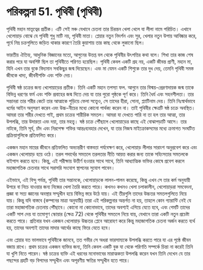 # পরিকল্পনা 51. পৃথিবী (পৃথিবী)

পৃথিবী মহান মাতৃত্বের প্রতীক। এটি সেই মঞ্চ যেখানে চেতনা তার চিরন্তন খেলা খেলে যা লীলা নামে পরিচিত। এখানে খেলোয়াড় বোঝে যে পৃথিবী শুধু মাটি নয়, পৃথিবী মাতা। প্লেয়ার নতুন নিদর্শন এবং সুর, খেলার নতুন উপায় আবিষ্কার করে, পূর্বে নিম্ন চক্রগুলিতে জড়িত থাকার কারণে তৈরি কুয়াশায় তার কাছ থেকে লুকানো ছিল।

ভারতীয় ঐতিহ্য, আধুনিক বিজ্ঞানের মতো, আগুনের উত্তপ্ত বল থেকে পৃথিবীর উৎপত্তির কথা বলে। শিখা তার কাজ শেষ করার পরে যা অবশিষ্ট ছিল তা পৃথিবীতে পরিণত হয়েছিল। পৃথিবী কেবল একটি গ্রহ নয়, একটি জীবন্ত প্রাণী, মহান মা, যিনি এখন তার বুকে বিদ্যমান সবকিছুর জন্ম দিয়েছেন। এবং মা যেমন একটি শিশুকে তার দুধ দেয়, তেমনি পৃথিবী সমস্ত জীবকে খাদ্য, জীবনীশক্তি এবং শক্তি দেয়।

পৃথিবী ষষ্ঠ চক্রের জন্য খেলোয়াড়ের প্রতীক। তিনি একটি মহান তপস্যা ফল. আগুনে তার বিস্ময়-প্রেরণাদায়ক জন্ম তাকে বিভিন্ন ধরণের ফর্ম এবং শক্তি প্রবাহের জন্ম দিতে দেয় যা তার পুরো পৃষ্ঠকে পূর্ণ করে। তিনি ধৈর্য এবং সহনশীলতা। তার সন্তানরা তার শরীর কেটে তার আত্মাকে পুড়িয়ে ফেলা সত্ত্বেও, সে তাদের হীরা, সোনা, প্ল্যাটিনাম দেয়। তিনি নিঃস্বার্থভাবে ধর্মের আইন অনুসরণ করেন এবং উচ্চ-নীচের মধ্যে কোনো পার্থক্য করেন না। তাই পৃথিবীর ক্ষেত্রটি ষষ্ঠ চক্রে অবস্থিত। আমরা তার শরীর দেখতে পাই, প্রথম চক্রের শারীরিক সমতল। আমরা যা দেখতে পারি না তা হল তার আত্মা, তার উপলব্ধি, তার উদারতা এবং দয়া, তার মহত্ত্ব। ষষ্ঠ চক্রে পৌঁছালে খেলোয়াড়ের কাছে এই বোঝাপড়াটি আসে। তার নাটকে, তিনি সূর্য, চাঁদ এবং নিরপেক্ষ শক্তির আন্তঃব্যবহার দেখেন, যা তার নিজস্ব মাইক্রোকসমের মধ্যে ক্রমাগত সংঘটিত প্রক্রিয়াগুলিকে প্রতিফলিত করে।

একজন মহান মায়ের জীবনে প্রতিফলিত অভ্যন্তরীণ বাস্তবতা পর্যবেক্ষণ করে, খেলোয়াড় লীলার সারাংশ অনুপ্রবেশ করে এবং একজন খেলোয়াড় হয়ে ওঠে। তরল পদার্থের সমতলে তরলতার নীতি আয়ত্ত করার জন্য তাকে সহিংসতার সমতলকে বাইপাস করতে হবে। কিন্তু, এই পরীক্ষায় উত্তীর্ণ হওয়ার সাথে সাথে, তিনি আধ্যাত্মিক ভক্তির কোষে প্রবেশ করলে মহাজাগতিক চেতনার সাথে সরাসরি সংযোগ স্থাপনের সুযোগ পাবেন।

এইভাবে, এই বিন্দু পর্যন্ত, পৃথিবী তার সন্তানকে, খেলোয়াড়কে লালন-পালন করেছে, কিন্তু এখন সে তার কর্ম অনুযায়ী উপরে বা নিচে যাওয়ার জন্য নিজের খেলা তৈরি করতে পারে। কখনও কখনও খেলা চলাকালীন, খেলোয়াড়রা সমবেদনা, প্রজ্ঞা বা সত্য জ্ঞানের অবস্থার সম্মুখীন হয়ে বিভিন্ন স্তরে উঠে যায়। এই তীরগুলি তাদের উচ্চতর সমতলগুলিতে নিয়ে যায়। কিন্তু যদি বাস্তবে (কম্পনের মাত্রা অনুযায়ী) তারা এই পরিকল্পনার অন্তর্গত না হয়, তাহলে কোন গ্যারান্টি নেই যে তারা মহাজাগতিক চেতনায় পৌঁছাবে। কোনো না কোনোভাবে, তাদের অবশ্যই এগিয়ে যেতে হবে, এবং গেমটি তাদের একটি সাপ দেয় যা তমোগুণ স্কোয়ার (ক্ষেত্র 72) থেকে পৃথিবীর সমতলে নিয়ে যায়, যেখানে তারা একটি নতুন প্রচেষ্টা করতে পারে। প্রতিবার যখন একজন খেলোয়াড় উচ্চতর প্লেনে আরোহণ করে কিন্তু মহাজাগতিক চেতনা অর্জন করতে ব্যর্থ হয়, তাদের অবশ্যই তাদের মাদার আর্থের কাছে ফিরে যেতে হবে।

এবং প্লেয়ার যত ভালভাবে পৃথিবীকে জানবে, তত গভীর সে অধরা ভারসাম্যকে উপলব্ধি করতে পারে যা এর পৃষ্ঠে জীবন বজায় রাখে। প্রথম চক্রের একজন ব্যক্তির জন্য, তিনি কেবল একটি বুক যা থেকে পরিণতি সম্পর্কে চিন্তা না করেই তিনি যা খুশি নিতে পারেন। ষষ্ঠ চক্রের ব্যক্তি এই ধরনের মনোভাবের মারাত্মকতা উপলব্ধি করেন যখন তিনি দেখেন যে তার পছন্দের গ্রহটি বড় বিপদের সম্মুখীন এবং অপূরণীয় ক্ষতির সম্মুখীন হতে পারে।
